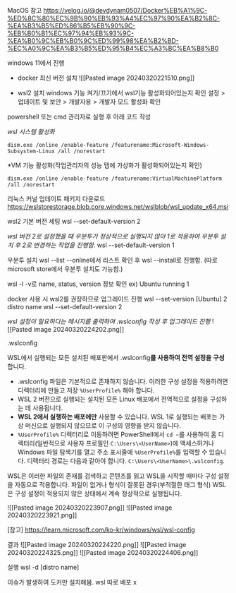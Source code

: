 MacOS  참고
https://velog.io/@devdynam0507/Docker%EB%A1%9C-%ED%8C%80%EC%9B%90%EB%93%A4%EC%97%90%EA%B2%8C-%EA%B3%B5%ED%86%B5%EB%90%9C-%EB%B0%B1%EC%97%94%EB%93%9C-%EA%B0%9C%EB%B0%9C%ED%99%98%EA%B2%BD-%EC%A0%9C%EA%B3%B5%ED%95%B4%EC%A3%BC%EA%B8%B0

windows 11에서 진행
- docker 최신 버전 설치
![[Pasted image 20240320221510.png]]

- wsl2 설치
windows 기능 켜기/끄기에서 wsl기능 활성화되어있는지 확인
설정 > 업데이트 및 보안 > 개발자용 > 개발자 모드 활성화 확인

powershell 또는 cmd 관리자로 실행 후 아래 코드 작성

*wsl 시스템 활성화*
```
dism.exe /online /enable-feature /featurename:Microsoft-Windows-Subsystem-Linux /all /norestart
```

*VM 기능 활성화(작업관리자의 성능 탭에 가상화가 활성화되어있는지 확인)
```
dism.exe /online /enable-feature /featurename:VirtualMachinePlatform /all /norestart
```

리눅스 커널 업데이트 패키지 다운로드
https://wslstorestorage.blob.core.windows.net/wslblob/wsl_update_x64.msi

wsl2 기본 버전 세팅
wsl --set-default-version 2

*wsl 버전 2로 설정했을 때 우분투가 정상적으로 실행되지 않아 1로 적용하여 우분투 설치 후 2로 변경하는 작업을 진행함.*
wsl --set-default-version 1

우분투 설치
wsl --list --online에서 리스트 확인 후 wsl --install로 진행함.
(따로 microsoft store에서 우분투 설치도 가능함.)

wsl -l -v로  name, status, version 정보 확인
ex) Ubuntu running 1

docker 사용 시 wsl2를 권장하므로 업그레이드 진행
wsl --set-version [Ubuntu] 2
            distro name
wsl --set-default-version 2

*wsl 설정이 필요하다는 메시지를 출력하여 .wslconfig 작성 후 업그레이드 진행*
![[Pasted image 20240320224202.png]]



.wslconfig

WSL에서 실행되는 모든 설치된 배포판에서 .wslconfig**를 사용하여 전역 설정을** **구성**합니다.

- .wslconfig 파일은 기본적으로 존재하지 않습니다. 이러한 구성 설정을 적용하려면 디렉터리에 만들고 저장 `%UserProfile%` 해야 합니다.
- WSL 2 버전으로 실행되는 설치된 모든 Linux 배포에서 전역적으로 설정을 구성하는 데 사용됩니다.
- **WSL 2에서 실행하는 배포에만** 사용할 수 있습니다. WSL 1로 실행되는 배포는 가상 머신으로 실행되지 않으므로 이 구성의 영향을 받지 않습니다.
- `%UserProfile%` 디렉터리로 이동하려면 PowerShell에서 `cd ~`를 사용하여 홈 디렉터리(일반적으로 사용자 프로필인 `C:\Users\<UserName>`)에 액세스하거나 Windows 파일 탐색기를 열고 주소 표시줄에 `%UserProfile%`를 입력할 수 있습니다. 디렉터리 경로는 다음과 같아야 합니다. `C:\Users\<UserName>\.wslconfig`.

WSL은 이러한 파일의 존재를 검색하고 콘텐츠를 읽고 WSL을 시작할 때마다 구성 설정을 자동으로 적용합니다. 파일이 없거나 형식이 잘못된 경우(부적절한 태그 형식) WSL은 구성 설정이 적용되지 않은 상태에서 계속 정상적으로 실행됩니다.

![[Pasted image 20240320223907.png]]
![[Pasted image 20240320223921.png]]

[참고]
https://learn.microsoft.com/ko-kr/windows/wsl/wsl-config

결과
![[Pasted image 20240320224220.png]]
![[Pasted image 20240320224325.png]]
![[Pasted image 20240320224406.png]]


실행
 wsl -d [distro name]

이슈가 발생하여 도커만 설치해봄.
wsl 따로 배포 x
